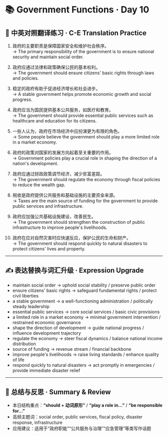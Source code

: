 # 📚 Government Functions · Day 10

## 📖 中英对照翻译练习 · C-E Translation Practice

1. 政府的主要职责是保障国家安全和维护社会秩序。  
   → The primary responsibility of the government is to ensure national security and maintain social order.

2. 政府应通过法律和政策确保公民的基本权利。  
   → The government should ensure citizens' basic rights through laws and policies.

3. 稳定的政府有助于促进经济增长和社会进步。  
   → A stable government helps promote economic growth and social progress.

4. 政府应当为国民提供基本公共服务，如医疗和教育。  
   → The government should provide essential public services such as healthcare and education for its citizens.

5. 一些人认为，政府在市场经济中应扮演更为有限的角色。  
   → Some people believe the government should play a more limited role in a market economy.

6. 政府的政策对国家的发展方向起着至关重要的作用。  
   → Government policies play a crucial role in shaping the direction of a nation's development.

7. 政府应通过财政政策调节经济，减少贫富差距。  
   → The government should regulate the economy through fiscal policies to reduce the wealth gap.

8. 税收是政府提供公共服务和基础设施的主要资金来源。  
   → Taxes are the main source of funding for the government to provide public services and infrastructure.

9. 政府应加强公共基础设施建设，改善民生。  
   → The government should strengthen the construction of public infrastructure to improve people's livelihoods.

10. 政府在应对自然灾害时应快速反应，保护公民的生命和财产。  
    → The government should respond quickly to natural disasters to protect citizens' lives and property.

---

## ✍️ 表达替换与词汇升级 · Expression Upgrade

- maintain social order → uphold social stability / preserve public order  
- ensure citizens' basic rights → safeguard fundamental rights / protect civil liberties  
- a stable government → a well-functioning administration / politically steady leadership  
- essential public services → core social services / basic civic provisions  
- a limited role in a market economy → minimal government intervention / restrained economic governance  
- shape the direction of development → guide national progress / influence development trajectory  
- regulate the economy → steer fiscal dynamics / balance national income distribution  
- source of funding → revenue stream / financial backbone  
- improve people's livelihoods → raise living standards / enhance quality of life  
- respond quickly to natural disasters → act promptly in emergencies / provide immediate disaster relief

---

## 🧠 总结与反思 · Summary & Review

- 本日结构重点：**“should + 动词原形”** / **“play a role in…”** / **“be responsible for…”**  
- 高频主题词：social order, public services, fiscal policy, disaster response, infrastructure  
- 应用建议：适用于“政府职能”“公共服务与治理”“应急管理”等类写作话题

